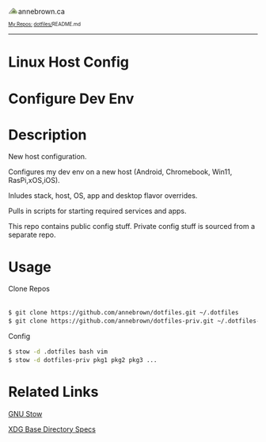 


<!-- Basic Github Header: annebrown.ca -->
<a href="https://www.annebrown.ca"><img src="static/img/logo-ab.png" width="20" style="text-decoration: none;"/></a>annebrown.ca  
<sub><sub><a href="https://github.com/annebrown/?tab=repositories">
    My Repos:</a> <a href="https://github.com/annebrown/dotfiles/">dotfiles/</a>README.md
</sub></sub>

---
<!-- End of Header -->

# Linux Host Config

# Configure Dev Env


# Description

New host configuration.  

Configures my dev env on a new host (Android, Chromebook, Win11, RasPi,xOS,iOS).   

Inludes stack, host, OS, app and desktop flavor overrides. 

Pulls in scripts for starting required services and apps.   

This repo contains public config stuff.  Private config stuff is sourced from a separate repo.

# Usage

Clone Repos

```bash

$ git clone https://github.com/annebrown/dotfiles.git ~/.dotfiles
$ git clone https://github.com/annebrown/dotfiles-priv.git ~/.dotfiles-priv

```
Config

```bash
$ stow -d .dotfiles bash vim
$ stow -d dotfiles-priv pkg1 pkg2 pkg3 ...
```

# Related Links

[GNU Stow](https://www.gnu.org/software/stow/)

[XDG Base Directory Specs](https://specifications.freedesktop.org/basedir-spec/basedir-spec-0.8.html)
